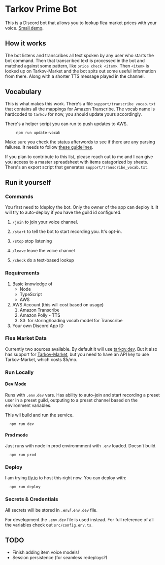 # Tarkov Prime Bot

This is a Discord bot that allows you to lookup flea market prices with your voice. [Small demo](https://twitter.com/romanbb/status/1550151741034729473).

## How it works

The bot listens and transcribes all text spoken by any user who starts the bot command. Then that transcribed text is processed in the bot and matched against some pattern, like `price check <item>`. Then `<item>` is looked up on Tarkov-Market and the bot spits out some useful information from there. Along with a shorter TTS message played in the channel.

## Vocabulary
This is what makes this work. There's a file `support/transcribe_vocab.txt` that contains all the mappings for Amazon Transcribe. The vocab name is hardcoded to `tarkov` for now, you should update yours accordingly.

There's a helper script you can run to push updates to AWS.

         npm run update-vocab

Make sure you check the status afterwords to see if there are any parsing failures. It needs to follow [these guidelines](https://docs.aws.amazon.com/transcribe/latest/dg/custom-vocabulary-create-table.html).

If you plan to contribute to this list, please reach out to me and I can give you access to a master spreadsheet with items catagorized by sheets. There's an export script that generates `support/transcribe_vocab.txt`.

## Run it yourself

### Commands
You first need to !deploy the bot. Only the owner of the app can deploy it. It will try to auto-deploy if you have the guild id configured.

1. `/join` to join your voice channel.
2. `/start` to tell the bot to start recording you. It's opt-in.

3. `/stop` stop listening
4. `/leave` leave the voice channel
5. `/check` do a text-based lookup

### Requirements
1. Basic knowledge of
      - Node
      - TypeScript
      - AWS
2. AWS Account (this will cost based on usage)
   1. Amazon Transcribe
   1. Amazon Polly - TTS
   1. S3: for storing/loading vocab model for Transcribe
3. Your own Discord App ID

### Flea Market Data

Currently two sources available. By default it will use [tarkov.dev](https://tarkov.dev). But it also has support for [Tarkov-Market](https://tarkov-market.com), but you need to have an API key to use Tarkov-Market, which costs $5/mo. 

### Run Locally

#### Dev Mode
Runs with `.env.dev` vars. Has ability to auto-join and start recording a preset user in a preset guild, outputing to a preset channel based on the environment variables.

This wll build and run the service.

      npm run dev

#### Prod mode
Just runs with node in prod environmment with `.env` loaded. Doesn't build.

      npm run prod

### Deploy
I am trying [fly.io](https://fly.io) to host this right now. You can deploy with:

      npm run deploy

### Secrets & Credentials
All secrets will be stored in `.env`/`.env.dev` file.

For development the `.env.dev` file is used instead. For full reference of all the variables check out `src/config.env.ts`.

## TODO
- Finish adding item voice models!
- Session persistence (for seamless redeploys?)
